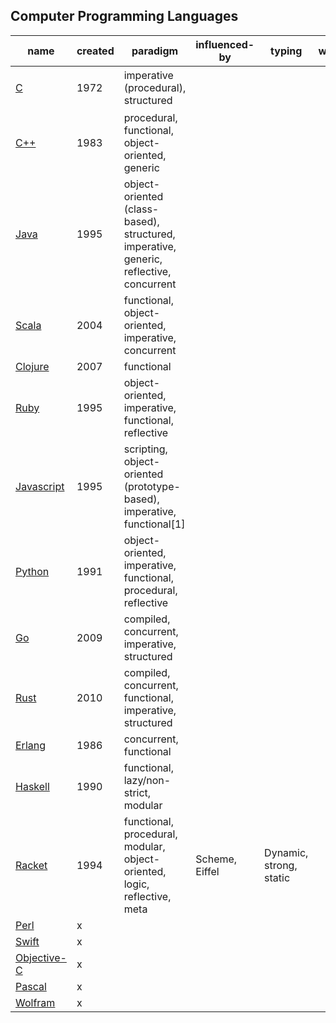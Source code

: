 ## Computer Programming Languages

name                                                                    | created | paradigm | influenced-by | typing | wiki | function definition
------------------------------------------------------------------------|---------|----------|---------------|--------|------|---------------------
[C](https://en.wikipedia.org/wiki/C_(programming_language))             | 1972       | imperative (procedural), structured         |               |        | | `int main ( int argc , char *argv[]) {}`
[C++](https://en.wikipedia.org/wiki/C%2B%2B)                            | 1983       | procedural, functional, object-oriented, generic |               |        | |
[Java](https://en.wikipedia.org/wiki/Java_(programming_language))       | 1995       | object-oriented (class-based), structured, imperative, generic, reflective, concurrent         |               |        | |
[Scala](https://en.wikipedia.org/wiki/Scala_(programming_language))     | 2004       | functional, object-oriented, imperative, concurrent         |               |        | |
[Clojure](https://en.wikipedia.org/wiki/Clojure)                        | 2007       | functional         |               |        | |
[Ruby](https://en.wikipedia.org/wiki/Ruby_(programming_language))       | 1995       | object-oriented, imperative, functional, reflective         |               |        | |
[Javascript](https://en.wikipedia.org/wiki/JavaScript)                  | 1995       | scripting, object-oriented (prototype-based), imperative, functional[1]         |               |        | |
[Python](https://en.wikipedia.org/wiki/Python_(programming_language))   | 1991       | object-oriented, imperative, functional, procedural, reflective         |               |        | | `def main(*args, **kwargs):`
[Go](https://en.wikipedia.org/wiki/Go_(programming_language))           | 2009       | compiled, concurrent, imperative, structured         |               |        | |
[Rust](https://en.wikipedia.org/wiki/Rust_(programming_language))       | 2010       | compiled, concurrent, functional, imperative, structured         |               |        | |
[Erlang](https://en.wikipedia.org/wiki/Erlang_(programming_language))   | 1986       | concurrent, functional         |               |        | |
[Haskell](https://en.wikipedia.org/wiki/Haskell_(programming_language)) | 1990       | functional, lazy/non-strict, modular         |               |        | |
[Racket](https://en.wikipedia.org/wiki/Racket_(programming_language))   | 1994    | functional, procedural, modular, object-oriented, logic, reflective, meta | Scheme, Eiffel | Dynamic, strong, static | | [lambda](https://docs.racket-lang.org/guide/lambda.html), [define](https://docs.racket-lang.org/guide/define.html)
[Perl](https://en.wikipedia.org/wiki/Perl_6)                            | x       |          |               |        | |
[Swift](https://en.wikipedia.org/wiki/Swift_(programming_language))     | x       |          |               |        | |
[Objective-C](https://en.wikipedia.org/wiki/Objective-C)                | x       |          |               |        | |
[Pascal](https://en.wikipedia.org/wiki/Pascal)                          | x       |          |               |        | |
[Wolfram](https://en.wikipedia.org/wiki/Wolfram_Language)               | x       |          |               |        | |
